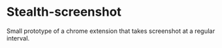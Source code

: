 # Stealth-screenshot
Small prototype of a chrome extension that takes screenshot at a regular interval.

